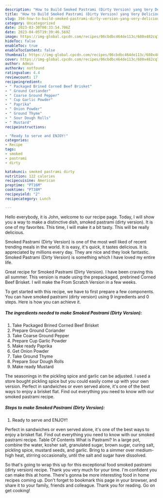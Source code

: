 ```yaml
---
description: "How to Build Smoked Pastrami (Dirty Version) yang Very Delicious"
title: "How to Build Smoked Pastrami (Dirty Version) yang Very Delicious"
slug: 394-how-to-build-smoked-pastrami-dirty-version-yang-very-delicious
category: Uncategorized
date: 2023-03-30T00:33:54.706Z
date: 2023-04-05T19:39:46.569Z
image: https://img-global.cpcdn.com/recipes/06cbdbc464de113c/680x482cq70/smoked-pastrami-dirty-version-recipe-main-photo.jpg
hideToc: false
enableToc: true
enableTocContent: false
thumbnail: https://img-global.cpcdn.com/recipes/06cbdbc464de113c/680x482cq70/smoked-pastrami-dirty-version-recipe-main-photo.jpg
cover: https://img-global.cpcdn.com/recipes/06cbdbc464de113c/680x482cq70/smoked-pastrami-dirty-version-recipe-main-photo.jpg
author: Admin
authorAv: notfound
ratingvalue: 4.4
reviewcount: 17
recipeingredient:
- " Packaged Brined Corned Beef Brisket"
- " Ground Coriander"
- " Coarse Ground Pepper"
- " Cup Garlic Powder"
- " Paprika"
- " Onion Powder"
- " Ground Thyme"
- " Sour Dough Rolls"
- " Mustard"
recipeinstructions:

- "Ready to serve and ENJOY!"
categories:
- Recipe
tags:
- smoked
- pastrami
- dirty

katakunci: smoked pastrami dirty 
nutrition: 122 calories
recipecuisine: American
preptime: "PT16M"
cooktime: "PT38M"
recipeyield: "2"
recipecategory: Lunch

---
```



Hello everybody, it is John, welcome to our recipe page. Today, I will show you a way to make a distinctive dish, smoked pastrami (dirty version). It is one of my favorites. This time, I will make it a bit tasty. This will be really delicious.

Smoked Pastrami (Dirty Version) is one of the most well liked of recent trending meals in the world. It is easy, it's quick, it tastes delicious. It is appreciated by millions every day. They are nice and they look fantastic. Smoked Pastrami (Dirty Version) is something which I have loved my entire life.

Great recipe for Smoked Pastrami (Dirty Version). I have been craving this all summer. This version is made using the prepackaged, prebrined Corned Beef Brisket. I will make the From Scratch Version in a few weeks.


To get started with this recipe, we have to first prepare a few components. You can have smoked pastrami (dirty version) using 9 ingredients and 0 steps. Here is how you can achieve it.

<!--inarticleads1-->

##### The ingredients needed to make Smoked Pastrami (Dirty Version):

1. Take  Packaged Brined Corned Beef Brisket
1. Prepare  Ground Coriander
1. Take  Coarse Ground Pepper
1. Prepare  Cup Garlic Powder
1. Make ready  Paprika
1. Get  Onion Powder
1. Take  Ground Thyme
1. Prepare  Sour Dough Rolls
1. Make ready  Mustard


The seasonings in the pickling spice and garlic can be adjusted. I used a store bought pickling spice but you could easily come up with your own version. Perfect in sandwiches or even served alone, it&#39;s one of the best ways to enjoy a brisket flat. Find out everything you need to know with our smoked pastrami recipe. 

<!--inarticleads2-->

##### Steps to make Smoked Pastrami (Dirty Version):


1. Ready to serve and ENJOY!

Perfect in sandwiches or even served alone, it&#39;s one of the best ways to enjoy a brisket flat. Find out everything you need to know with our smoked pastrami recipe. Table Of Contents What is Pastrami? In a large pot, combine the water, kosher salt, granulated sugar, brown sugar, curing salt, pickling spice, mustard seeds, and garlic. Bring to a simmer over medium-high heat, stirring occasionally, until the salt and sugar have dissolved. 

So that's going to wrap this up for this exceptional food smoked pastrami (dirty version) recipe. Thank you very much for your time. I'm confident you can make this at home. There's gonna be more interesting food in home recipes coming up. Don't forget to bookmark this page in your browser, and share it to your family, friends and colleague. Thank you for reading. Go on get cooking!
